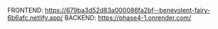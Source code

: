 FRONTEND: https://679ba3d52d83a000086fa2bf--benevolent-fairy-6b6afc.netlify.app/
BACKEND: https://phase4-1.onrender.com/
